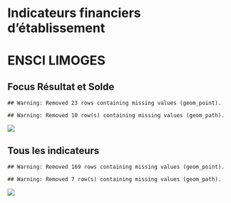 Indicateurs financiers d’établissement
================

# ENSCI LIMOGES

## Focus Résultat et Solde

    ## Warning: Removed 23 rows containing missing values (geom_point).

    ## Warning: Removed 10 row(s) containing missing values (geom_path).

![](/home/julien/repo/cpesr/RFC/Finances/Etablissements/ensci_limoges_files/figure-gfm/etab.focus-1.png)<!-- -->

## Tous les indicateurs

    ## Warning: Removed 169 rows containing missing values (geom_point).

    ## Warning: Removed 7 row(s) containing missing values (geom_path).

![](/home/julien/repo/cpesr/RFC/Finances/Etablissements/ensci_limoges_files/figure-gfm/etab-1.png)<!-- -->
